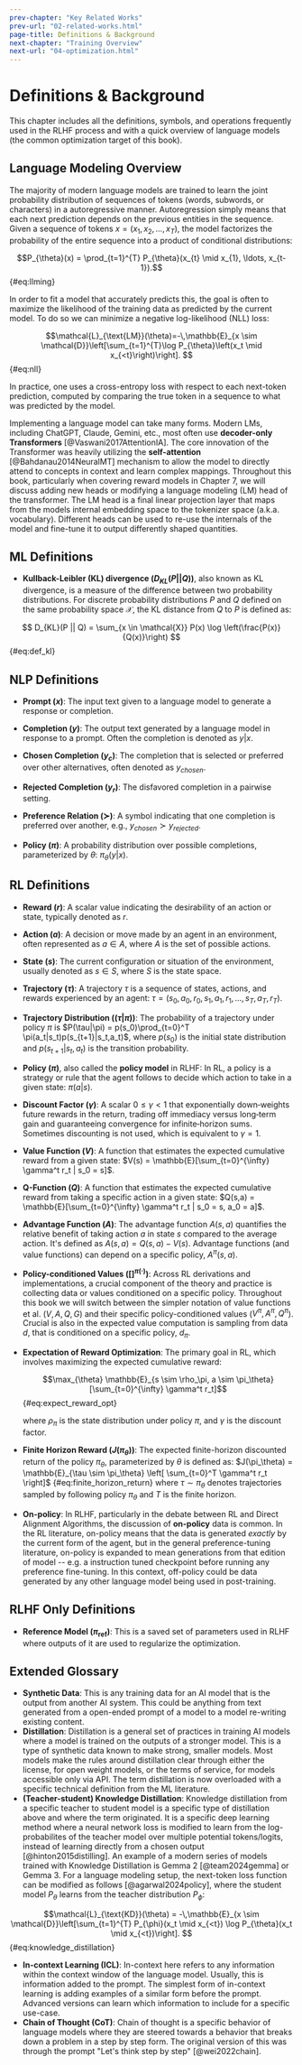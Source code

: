 ```yaml
---
prev-chapter: "Key Related Works"
prev-url: "02-related-works.html"
page-title: Definitions & Background
next-chapter: "Training Overview"
next-url: "04-optimization.html"
---
```


# Definitions & Background

This chapter includes all the definitions, symbols, and operations frequently used in the RLHF process and with a quick overview of language models (the common optimization target of this book).

## Language Modeling Overview

The majority of modern language models are trained to learn the joint probability distribution of sequences of tokens (words, subwords, or characters) in a autoregressive manner. 
Autoregression simply means that each next prediction depends on the previous entities in the sequence.
 Given a sequence of tokens $x = (x_1, x_2, \ldots, x_T)$, the model factorizes the probability of the entire sequence into a product of conditional distributions:

$$P_{\theta}(x) = \prod_{t=1}^{T} P_{\theta}(x_{t} \mid x_{1}, \ldots, x_{t-1}).$$ {#eq:llming}

In order to fit a model that accurately predicts this, the goal is often to maximize the likelihood of the training data as predicted by the current model. 
To do so we can minimize a negative log-likelihood (NLL) loss:

$$\mathcal{L}_{\text{LM}}(\theta)=-\,\mathbb{E}_{x \sim \mathcal{D}}\left[\sum_{t=1}^{T}\log P_{\theta}\left(x_t \mid x_{<t}\right)\right]. $$ {#eq:nll}

In practice, one uses a cross-entropy loss with respect to each next-token prediction, computed by comparing the true token in a sequence to what was predicted by the model.

Implementing a language model can take many forms.
Modern LMs, including ChatGPT, Claude, Gemini, etc., most often use **decoder-only Transformers** [@Vaswani2017AttentionIA].
The core innovation of the Transformer was heavily utilizing the **self-attention** [@Bahdanau2014NeuralMT] mechanism to allow the model to directly attend to concepts in context and learn complex mappings.
Throughout this book, particularly when covering reward models in Chapter 7, we will discuss adding new heads or modifying a language modeling (LM) head of the transformer.
The LM head is a final linear projection layer that maps from the models internal embedding space to the tokenizer space (a.k.a. vocabulary).
Different heads can be used to re-use the internals of the model and fine-tune it to output differently shaped quantities.

## ML Definitions

- **Kullback-Leibler (KL) divergence ($D_{KL}(P || Q)$)**, also known as KL divergence, is a measure of the difference between two probability distributions. 
For discrete probability distributions $P$ and $Q$ defined on the same probability space $\mathcal{X}$, the KL distance from $Q$ to $P$ is defined as:

$$ D_{KL}(P || Q) = \sum_{x \in \mathcal{X}} P(x) \log \left(\frac{P(x)}{Q(x)}\right) $$ {#eq:def_kl}


## NLP Definitions

- **Prompt ($x$)**: The input text given to a language model to generate a response or completion.

- **Completion ($y$)**: The output text generated by a language model in response to a prompt. Often the completion is denoted as $y|x$.

- **Chosen Completion ($y_c$)**: The completion that is selected or preferred over other alternatives, often denoted as $y_{chosen}$.

- **Rejected Completion ($y_r$)**: The disfavored completion in a pairwise setting.

- **Preference Relation ($\succ$)**: A symbol indicating that one completion is preferred over another, e.g., $y_{chosen} \succ y_{rejected}$.

- **Policy ($\pi$)**: A probability distribution over possible completions, parameterized by $\theta$: $\pi_\theta(y|x)$.

## RL Definitions

- **Reward ($r$)**: A scalar value indicating the desirability of an action or state, typically denoted as $r$.

- **Action ($a$)**: A decision or move made by an agent in an environment, often represented as $a \in A$, where $A$ is the set of possible actions.

- **State ($s$)**: The current configuration or situation of the environment, usually denoted as $s \in S$, where $S$ is the state space.

- **Trajectory ($\tau$)**: A trajectory $\tau$ is a sequence of states, actions, and rewards experienced by an agent: $\tau = (s_0, a_0, r_0, s_1, a_1, r_1, ..., s_T, a_T, r_T)$. 

- **Trajectory Distribution ($(\tau|\pi)$)**: The probability of a trajectory under policy $\pi$ is $P(\tau|\pi) = p(s_0)\prod_{t=0}^T \pi(a_t|s_t)p(s_{t+1}|s_t,a_t)$, where $p(s_0)$ is the initial state distribution and $p(s_{t+1}|s_t,a_t)$ is the transition probability. 

- **Policy ($\pi$)**, also called the **policy model** in RLHF: In RL, a policy is a strategy or rule that the agent follows to decide which action to take in a given state: $\pi(a|s)$. 

- **Discount Factor ($\gamma$)**: A scalar $0 \le \gamma < 1$ that exponentially down‑weights future rewards in the return, trading off immediacy versus long‑term gain and guaranteeing convergence for infinite‑horizon sums. Sometimes discounting is not used, which is equivalent to $\gamma=1$.

- **Value Function ($V$)**: A function that estimates the expected cumulative reward from a given state: $V(s) = \mathbb{E}[\sum_{t=0}^{\infty} \gamma^t r_t | s_0 = s]$.

- **Q-Function ($Q$)**: A function that estimates the expected cumulative reward from taking a specific action in a given state: $Q(s,a) = \mathbb{E}[\sum_{t=0}^{\infty} \gamma^t r_t | s_0 = s, a_0 = a]$.

- **Advantage Function ($A$)**: The advantage function $A(s,a)$ quantifies the relative benefit of taking action $a$ in state $s$ compared to the average action. It's defined as $A(s,a) = Q(s,a) - V(s)$. Advantage functions (and value functions) can depend on a specific policy, $A^\pi(s,a)$. 

- **Policy-conditioned Values ($[]^{\pi(\cdot)}$)**: Across RL derivations and implementations, a crucial component of the theory and practice is collecting data or values conditioned on a specific policy. Throughout this book we will switch between the simpler notation of value functions et al. ($V,A,Q,G$) and their specific policy-conditioned values ($V^\pi,A^\pi,Q^\pi$). Crucial is also in the expected value computation is sampling from data $d$, that is conditioned on a specific policy, $d_\pi$.

- **Expectation of Reward Optimization**: The primary goal in RL, which involves maximizing the expected cumulative reward:

  $$\max_{\theta} \mathbb{E}_{s \sim \rho_\pi, a \sim \pi_\theta}[\sum_{t=0}^{\infty} \gamma^t r_t]$$ {#eq:expect_reward_opt}

  where $\rho_\pi$ is the state distribution under policy $\pi$, and $\gamma$ is the discount factor.

- **Finite Horizon Reward ($J(\pi_\theta)$)**: The expected finite-horizon discounted return of the policy $\pi_\theta$, parameterized by $\theta$  is defined as:
$J(\pi_\theta) = \mathbb{E}_{\tau \sim \pi_\theta} \left[ \sum_{t=0}^T \gamma^t r_t \right]$ {#eq:finite_horizon_return}
where $\tau \sim \pi_\theta$ denotes trajectories sampled by following policy $\pi_\theta$ and $T$ is the finite horizon.

- **On-policy**: In RLHF, particularly in the debate between RL and Direct Alignment Algorithms, the discussion of **on-policy** data is common. In the RL literature, on-policy means that the data is generated *exactly* by the current form of the agent, but in the general preference-tuning literature, on-policy is expanded to mean generations from that edition of model -- e.g. a instruction tuned checkpoint before running any preference fine-tuning. In this context, off-policy could be data generated by any other language model being used in post-training.

## RLHF Only Definitions

- **Reference Model ($\pi_\text{ref}$)**: This is a saved set of parameters used in RLHF where outputs of it are used to regularize the optimization.

## Extended Glossary

- **Synthetic Data**: This is any training data for an AI model that is the output from another AI system. This could be anything from text generated from a open-ended prompt of a model to a model re-writing existing content.
- **Distillation**: Distillation is a general set of practices in training AI models where a model is trained on the outputs of a stronger model. This is a type of synthetic data known to make strong, smaller models. Most models make the rules around distillation clear through either the license, for open weight models, or the terms of service, for models accessible only via API. The term distillation is now overloaded with a specific technical definition from the ML literature.
- **(Teacher-student) Knowledge Distillation**: Knowledge distillation from a specific teacher to student model is a specific type of distillation above and where the term originated. It is a specific deep learning method where a neural network loss is modified to learn from the log-probabilites of the teacher model over multiple potential tokens/logits, instead of learning directly from a chosen output [@hinton2015distilling]. An example of a modern series of models trained with Knowledge Distillation is Gemma 2 [@team2024gemma] or Gemma 3. For a language modeling setup, the next-token loss function can be modified as follows [@agarwal2024policy], where the student model $P_\theta$ learns from the teacher distribution $P_\phi$:

$$\mathcal{L}_{\text{KD}}(\theta) = -\,\mathbb{E}_{x \sim \mathcal{D}}\left[\sum_{t=1}^{T} P_{\phi}(x_t \mid x_{<t}) \log P_{\theta}(x_t \mid x_{<t})\right]. $$ {#eq:knowledge_distillation}

- **In-context Learning (ICL)**: In-context here refers to any information within the context window of the language model. Usually, this is information added to the prompt. The simplest form of in-context learning is adding examples of a similar form before the prompt. Advanced versions can learn which information to include for a specific use-case.
- **Chain of Thought (CoT)**: Chain of thought is a specific behavior of language models where they are steered towards a behavior that breaks down a problem in a step by step form. The original version of this was through the prompt "Let's think step by step" [@wei2022chain].
